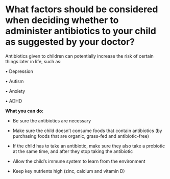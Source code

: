 # What factors should be considered when deciding whether to administer antibiotics to your child as suggested by your doctor?

Antibiotics given to children can potentially increase the risk of certain things later in life, such as:

• Depression

• Autism

• Anxiety

• ADHD

**What you can do:**

- Be sure the antibiotics are necessary

- Make sure the child doesn’t consume foods that contain antibiotics (by purchasing foods that are organic, grass-fed and antibiotic-free)

- If the child has to take an antibiotic, make sure they also take a probiotic at the same time, and after they stop taking the antibiotic

- Allow the child’s immune system to learn from the environment

- Keep key nutrients high (zinc, calcium and vitamin D)